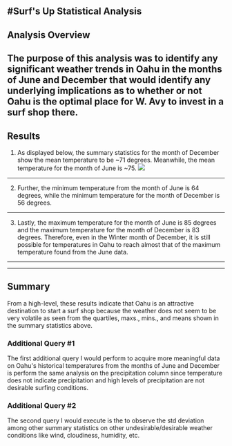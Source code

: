#Surf's Up Statistical Analysis
---
## Analysis Overview
The purpose of this analysis was to identify any significant weather trends in Oahu in the months of June and December that would identify any underlying implications as to whether or not Oahu is the optimal place for W. Avy to invest in a surf shop there.
---
## Results
1. As displayed below, the summary statistics for the month of December show the mean temperature to be ~71 degrees. Meanwhile, the mean temperature for the month of June is ~75. 
![](Images/dtemps.png)
---
2. Further, the minimum temperature from the month of June is 64 degrees, while the minimum temperature for the month of December is 56 degrees. 
---
3. Lastly, the maximum temperature for the month of June is 85 degrees and the maximum temperature for the month of December is 83 degrees. Therefore, even in the Winter month of December, it is still possible for temperatures in Oahu to reach almost that of the maximum temperature found from the June data. 
---
---
## Summary 
From a high-level, these results indicate that Oahu is an attractive destination to start a surf shop because the weather does not seem to be very volatile as seen from the quartiles, maxs., mins., and means shown in the summary statistics above.
### Additional Query #1
The first additional query I would perform to acquire more meaningful data on Oahu's historical temperatures from the months of June and December is perform the same analysis on the precipitation column since temperature does not indicate precipitation and high levels of precipitation are not desirable surfing conditions. 
### Additional Query #2
The second query I would execute is the to observe the std deviation among other summary statistics on other undesirable/desirable weather conditions like wind, cloudiness, humidity, etc.
